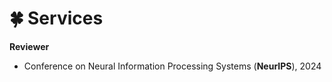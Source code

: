 # 🍀 Services
**Reviewer**
  - Conference on Neural Information Processing Systems (**NeurIPS**), 2024
